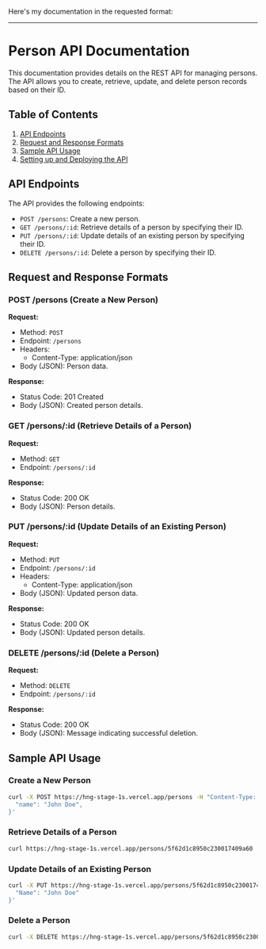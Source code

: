 Here's my documentation in the requested format:

---

# Person API Documentation

This documentation provides details on the REST API for managing persons. The API allows you to create, retrieve, update, and delete person records based on their ID.

## Table of Contents

1. [API Endpoints](#api-endpoints)
2. [Request and Response Formats](#request-and-response-formats)
3. [Sample API Usage](#sample-api-usage)
4. [Setting up and Deploying the API](#setting-up-and-deploying-the-api)

## API Endpoints

The API provides the following endpoints:

- `POST /persons`: Create a new person.
- `GET /persons/:id`: Retrieve details of a person by specifying their ID.
- `PUT /persons/:id`: Update details of an existing person by specifying their ID.
- `DELETE /persons/:id`: Delete a person by specifying their ID.

## Request and Response Formats

### POST /persons (Create a New Person)

**Request:**

- Method: `POST`
- Endpoint: `/persons`
- Headers:
  - Content-Type: application/json
- Body (JSON): Person data.

**Response:**

- Status Code: 201 Created
- Body (JSON): Created person details.

### GET /persons/:id (Retrieve Details of a Person)

**Request:**

- Method: `GET`
- Endpoint: `/persons/:id`

**Response:**

- Status Code: 200 OK
- Body (JSON): Person details.

### PUT /persons/:id (Update Details of an Existing Person)

**Request:**

- Method: `PUT`
- Endpoint: `/persons/:id`
- Headers:
  - Content-Type: application/json
- Body (JSON): Updated person data.

**Response:**

- Status Code: 200 OK
- Body (JSON): Updated person details.

### DELETE /persons/:id (Delete a Person)

**Request:**

- Method: `DELETE`
- Endpoint: `/persons/:id`

**Response:**

- Status Code: 200 OK
- Body (JSON): Message indicating successful deletion.

## Sample API Usage

### Create a New Person

```bash
curl -X POST https://hng-stage-1s.vercel.app/persons -H "Content-Type: application/json" -d '{
  "name": "John Doe",
}'
```

### Retrieve Details of a Person

```bash
curl https://hng-stage-1s.vercel.app/persons/5f62d1c8950c230017409a60
```

### Update Details of an Existing Person

```bash
curl -X PUT https://hng-stage-1s.vercel.app/persons/5f62d1c8950c230017409a60 -H "Content-Type: application/json" -d '{
  "Name": "John Doe"
}'
```

### Delete a Person

```bash
curl -X DELETE https://hng-stage-1s.vercel.app/persons/5f62d1c8950c230017409a60
```
